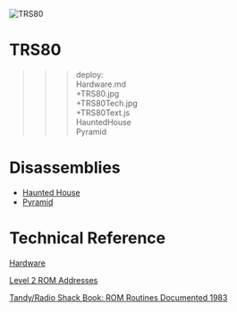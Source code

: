 ![TRS80](TRS80.jpg)

# TRS80

>>> deploy:<br>
>>>   Hardware.md<br>
>>>   +TRS80.jpg<br>
>>>   +TRS80Tech.jpg<br>
>>>   +TRS80Text.js<br>
>>>   HauntedHouse<br>
>>>   Pyramid<br>

# Disassemblies

  * [Haunted House](HauntedHouse)
  * [Pyramid](Pyramid)

# Technical Reference

[Hardware](Hardware.md)

[Level 2 ROM Addresses](http://www.classiccmp.org/cpmarchives/trs80/mirrors/kjsl/www.kjsl.com/trs80/lvl2romaddr.html)

[Tandy/Radio Shack Book: ROM Routines Documented 1983](https://archive.org/stream/ROM_Routines_Documented_1983_The_Alternate_Source/ROM_Routines_Documented_1983_The_Alternate_Source_djvu.txt)
